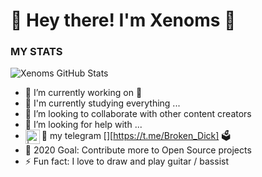 
# 🔔 Hey there! I'm Xenoms 👋

### MY STATS ###
![Xenoms GitHub Stats](https://github-readme-stats.vercel.app/api?username=Xenoms&show_icons=true&hide_border=true)
- 🔭 I’m currently working on 🍃
- 🌱 I'm currently studying everything ...
- 👯 I’m looking to collaborate with other content creators
- 🤔 I’m looking for help with ...
- 💬 my telegram [<img align="left" alt=" | telegram" width="23px" src="https://cdn.jsdelivr.net/npm/simple-icons@v3/icons/telegram.svg" />][https://t.me/Broken_Dick] 🗳
- 🎲 2020 Goal: Contribute more to Open Source projects
- ⚡ Fun fact: I love to draw and play guitar / bassist
